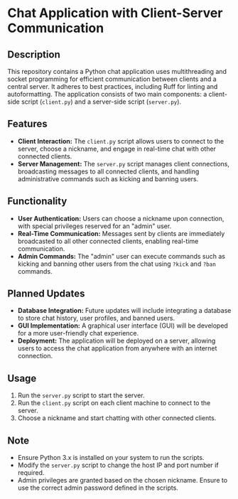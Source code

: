 # Chat Application with Client-Server Communication

## Description

This repository contains a Python chat application uses multithreading and socket programming for efficient communication between clients and a central server. It adheres to best practices, including Ruff for linting and autoformatting. 
The application consists of two main components: a client-side script (`client.py`) and a server-side script (`server.py`).

## Features

- **Client Interaction:** The `client.py` script allows users to connect to the server, choose a nickname, and engage in real-time chat with other connected clients.
- **Server Management:** The `server.py` script manages client connections, broadcasting messages to all connected clients, and handling administrative commands such as kicking and banning users.

## Functionality

- **User Authentication:** Users can choose a nickname upon connection, with special privileges reserved for an "admin" user.
- **Real-Time Communication:** Messages sent by clients are immediately broadcasted to all other connected clients, enabling real-time communication.
- **Admin Commands:** The "admin" user can execute commands such as kicking and banning other users from the chat using `?kick` and `?ban` commands.

## Planned Updates

- **Database Integration:** Future updates will include integrating a database to store chat history, user profiles, and banned users.
- **GUI Implementation:** A graphical user interface (GUI) will be developed for a more user-friendly chat experience.
- **Deployment:** The application will be deployed on a server, allowing users to access the chat application from anywhere with an internet connection.

## Usage

1. Run the `server.py` script to start the server.
2. Run the `client.py` script on each client machine to connect to the server.
3. Choose a nickname and start chatting with other connected clients.

## Note

- Ensure Python 3.x is installed on your system to run the scripts.
- Modify the `server.py` script to change the host IP and port number if required.
- Admin privileges are granted based on the chosen nickname. Ensure to use the correct admin password defined in the scripts.
